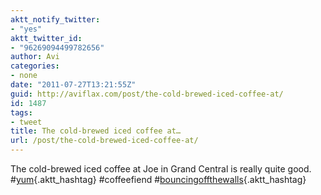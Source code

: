 ```yaml
---
aktt_notify_twitter:
- "yes"
aktt_twitter_id:
- "96269094499782656"
author: Avi
categories:
- none
date: "2011-07-27T13:21:55Z"
guid: http://aviflax.com/post/the-cold-brewed-iced-coffee-at/
id: 1487
tags:
- tweet
title: The cold-brewed iced coffee at…
url: /post/the-cold-brewed-iced-coffee-at/
---
```

The cold-brewed iced coffee at Joe in Grand Central is really quite good. #[yum](http://search.twitter.com/search?q=%23yum){.aktt_hashtag} #coffeefiend #[bouncingoffthewalls](http://search.twitter.com/search?q=%23bouncingoffthewalls){.aktt_hashtag}